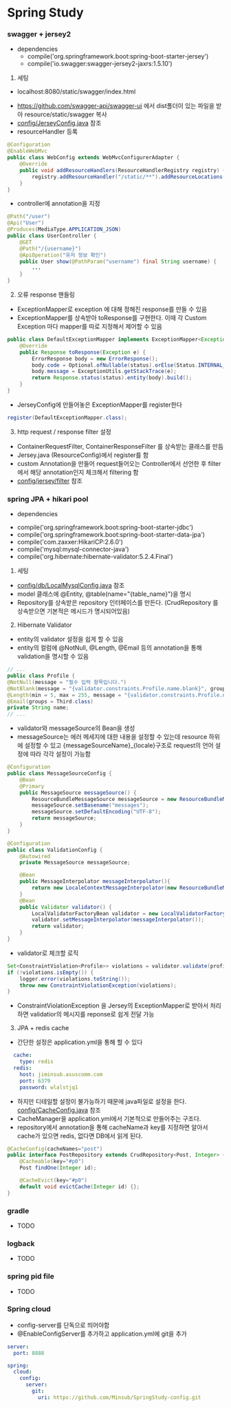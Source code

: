 Spring Study
========================

### swagger + jersey2
* dependencies
  - compile('org.springframework.boot:spring-boot-starter-jersey')
  - compile('io.swagger:swagger-jersey2-jaxrs:1.5.10')

1. 세팅
* localhost:8080/static/swagger/index.html
 - https://github.com/swagger-api/swagger-ui 에서 dist폴더이 있는 파일을 받아 resource/static/swagger 복사
 - [config/JerseyConfig.java](https://github.com/Minsub/SpringStudy/blob/develop/src/main/java/com/kakao/minsub/spring/config/JerseyConfig.java) 참조
 - resourceHandler 등록
```java
@Configuration
@EnableWebMvc
public class WebConfig extends WebMvcConfigurerAdapter {
    @Override
    public void addResourceHandlers(ResourceHandlerRegistry registry) {
        registry.addResourceHandler("/static/**").addResourceLocations("classpath:/static/");
    }
}
```

 - controller에 annotation을 지정

```java
@Path("/user")
@Api("User")
@Produces(MediaType.APPLICATION_JSON)
public class UserController {
    @GET
    @Path("/{username}")
    @ApiOperation("유저 정보 확인")
    public User show(@PathParam("username") final String username) {
        ...
    }
}
```

2. 오류 response 핸들링
 - ExceptionMapper로 exception 에 대해 정해진 response를 만들 수 있음
 - ExceptionMapper를 상속받아 toResponse를 구현한다. 이때 각 Custom Exception 마다 mapper를 따로 지정해서 제어할 수 있음
```java
public class DefaultExceptionMapper implements ExceptionMapper<Exception> {
    @Override
    public Response toResponse(Exception e) {
        ErrorResponse body = new ErrorResponse();
        body.code = Optional.ofNullable(status).orElse(Status.INTERNAL_SERVER_ERROR).getStatusCode();
        body.message = ExceptionUtils.getStackTrace(e);
        return Response.status(status).entity(body).build();
    }
}
```

 - JerseyConfig에 만들어놓은 ExceptionMapper를 register한다
```java
register(DefaultExceptionMapper.class);
```

3. http request / response filter 설정
 - ContainerRequestFilter, ContainerResponseFilter 를 상속받는 클래스를 만듬
 - Jersey.java (ResourceConfig)에서 register를 함
 - custom Annotation을 만들어 request들어오는 Controller에서 선언한 후 filter에서 해당 annotation인지 체크해서 filtering 함
 - [config/jersey/filter](https://github.com/Minsub/SpringStudy/tree/master/src/main/java/com/kakao/minsub/spring/config/jersey/filter) 참조




### spring JPA + hikari pool
* dependencies
 - compile('org.springframework.boot:spring-boot-starter-jdbc')
 - compile('org.springframework.boot:spring-boot-starter-data-jpa')
 - compile('com.zaxxer:HikariCP:2.6.0')
 - compile('mysql:mysql-connector-java')
 - compile('org.hibernate:hibernate-validator:5.2.4.Final')

1. 세팅
 - [config/db/LocalMysqlConfig.java](https://github.com/Minsub/SpringStudy/blob/develop/src/main/java/com/kakao/minsub/spring/config/db/LocalMysqlConfig.java) 참조
 - model 클래스에 @Entity, @table(name="{table_name}")을 명시
 - Repository를 상속받은 repository 인터페이스를 만든다. (CrudRepository 를 상속받으면 기본적은 메시드가 명시되어있음)

2. Hibernate Validator
 - entity의 validator 설정을 쉽게 할 수 있음
 - entity의 컬럼에 @NotNull, @Length, @Email 등의 annotation을 통해 validation을 명시할 수 있음
```java
// ...
public class Profile {
@NotNull(message = "필수 입력 항목입니다.")
@NotBlank(message = "{validator.constraints.Profile.name.blank}", groups = First.class)
@Length(min = 5, max = 255, message = "{validator.constraints.Profile.name.length}", groups = Second.class)
@Email(groups = Third.class)
private String name;
// ...
```

 - validator와 messageSource의 Bean을 생성
 - messageSource는 에러 메세지에 대한 내용을 설정할 수 있는데 resource 하위에 설정할 수 있고 {messageSourceName}_{locale}구조로 request의 언어 설정에 따라 각각 설정이 가능함
```java
@Configuration
public class MessageSourceConfig {
    @Bean
    @Primary
    public MessageSource messageSource() {
        ResourceBundleMessageSource messageSource = new ResourceBundleMessageSource();
        messageSource.setBasename("messages");
        messageSource.setDefaultEncoding("UTF-8");
        return messageSource;
    }
}

@Configuration
public class ValidationConfig {
    @Autowired
    private MessageSource messageSource;

    @Bean
    public MessageInterpolator messageInterpolator(){
        return new LocaleContextMessageInterpolator(new ResourceBundleMessageInterpolator(new MessageSourceResourceBundleLocator(messageSource)));
    }
    @Bean
    public Validator validator() {
        LocalValidatorFactoryBean validator = new LocalValidatorFactoryBean();
        validator.setMessageInterpolator(messageInterpolator());
        return validator;
    }
}
```

 - validator로 체크할 로직
```java
Set<ConstraintViolation<Profile>> violations = validator.validate(profile, FullValidation.class);
if (!violations.isEmpty()) {
    logger.error(violations.toString());
    throw new ConstraintViolationException(violations);
}
```

 - ConstraintViolationException 을 Jersey의 ExceptionMapper로 받아서 처리하면 validatior의 메시지를 reponse로 쉽게 전달 가능


3. JPA + redis cache
 - 간단한 설정은 application.yml을 통해 할 수 있다
```yaml
  cache:
    type: redis
  redis:
    host: jiminsub.asuscomm.com
    port: 6379
    password: wlalstjq1
```
 - 하지만 디테일할 설정이 불가능하기 때문에 java파일로 설정을 한다. [config/CacheConfig.java](https://github.com/Minsub/SpringStudy/blob/develop/src/main/java/com/kakao/minsub/spring/config/CacheConfig.java) 참조
 - CacheManager을 application.yml에서 기본적으로 만들어주는 구조다.
 - repository에서 annotation을 통해 cacheName과 key를 지정하면 알아서 cache가 있으면 redis, 없다면 DB에서 읽게 된다.
```java
@CacheConfig(cacheNames="post")
public interface PostRepository extends CrudRepository<Post, Integer> {
    @Cacheable(key="#p0")
    Post findOne(Integer id);

    @CacheEvict(key="#p0")
    default void evictCache(Integer id) {};
}
```

### gradle
- TODO

### logback
- TODO

### spring pid file
- TODO


### Spring cloud
- config-server를 단독으로 띄어야함
- @EnableConfigServer를 추가하고 application.yml에 git을 추가
```yml
server:
  port: 8888

spring:
  cloud:
    config:
      server:
        git:
          uri: https://github.com/Minsub/SpringStudy-config.git
```
